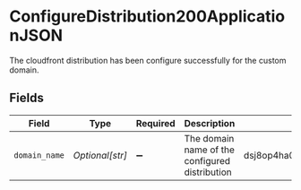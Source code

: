 # ConfigureDistribution200ApplicationJSON

The cloudfront distribution has been configure successfully for the custom domain.


## Fields

| Field                                          | Type                                           | Required                                       | Description                                    | Example                                        |
| ---------------------------------------------- | ---------------------------------------------- | ---------------------------------------------- | ---------------------------------------------- | ---------------------------------------------- |
| `domain_name`                                  | *Optional[str]*                                | :heavy_minus_sign:                             | The domain name of the configured distribution | dsj8op4ha01jha23.cloudfront.net                |